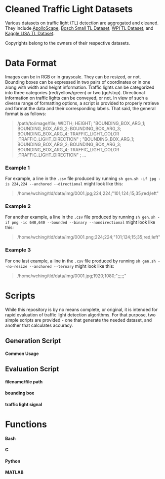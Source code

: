 # Cleaned Traffic Light Datasets
Various datasets on traffic light (TL) detection are aggregated and cleaned. They include [ApolloScape](http://data.apollo.auto/?locale=en-us&lang=en), [Bosch Small TL Dataset](https://hci.iwr.uni-heidelberg.de/node/6132/), [WPI TL Dataset](http://computing.wpi.edu/dataset.html), and [Kaggle LISA TL Dataset](https://www.kaggle.com/mbornoe/lisa-traffic-light-dataset/data). 

Copyrights belong to the owners of their respective datasets.

# Data Format
Images can be in RGB or in grayscale. They can be resized, or not. Bounding boxes can be expressed in two pairs of coordinates or in one along with width and height information. Traffic lights can be categorized into three categories (red/yellow/green) or two (go/stop). Directional information on traffic lights can be conveyed, or not. In view of such a diverse range of formatting options, a script is provided to properly retrieve and format the data and their corresponding labels. That said, the general format is as follows:

> /path/to/image/file; WIDTH; HEIGHT; 
"BOUNDING_BOX_ARG_1; BOUNDING_BOX_ARG_2; BOUNDING_BOX_ARG_3; BOUNDING_BOX_ARG_4; TRAFFIC_LIGHT_COLOR ;TRAFFIC_LIGHT_DIRECTION" ; 
"BOUNDING_BOX_ARG_1; BOUNDING_BOX_ARG_2; BOUNDING_BOX_ARG_3; BOUNDING_BOX_ARG_4; TRAFFIC_LIGHT_COLOR ;TRAFFIC_LIGHT_DIRECTION" ;
...

### Example 1

For example, a line in the `.csv` file produced by running `sh gen.sh -if jpg -is 224,224 --anchored --directional` might look like this:

> /home/wching/tld/data/img/0001.jpg;224;224;"101;124;15;35;red;left"

### Example 2

For another example, a line in the `.csv` file produced by running `sh gen.sh -if png -ic 640,640 --bounded --binary --nondirectional` might look like this:

> /home/wching/tld/data/img/0001.png;224;224;"101;124;15;35;red;left"

### Example 3

For one last example, a line in the `.csv` file produced by running `sh gen.sh --no-resize --anchored --ternary` might look like this:

> /home/wching/tld/data/img/0001.jpg;1920;1080;";;;;;"

# Scripts
While this repository is by no means complete, or original, it is intended for rapid evaluation of traffic light detection algorithms. For that purpose, two simple scripts are provided - one that generate the needed dataset, and another that calculates accuracy.

## Generation Script

#### Common Usage

## Evaluation Script

#### filename/file path
#### bounding box
#### traffic light signal

# Functions

#### Bash
#### C
#### Python
#### MATLAB
